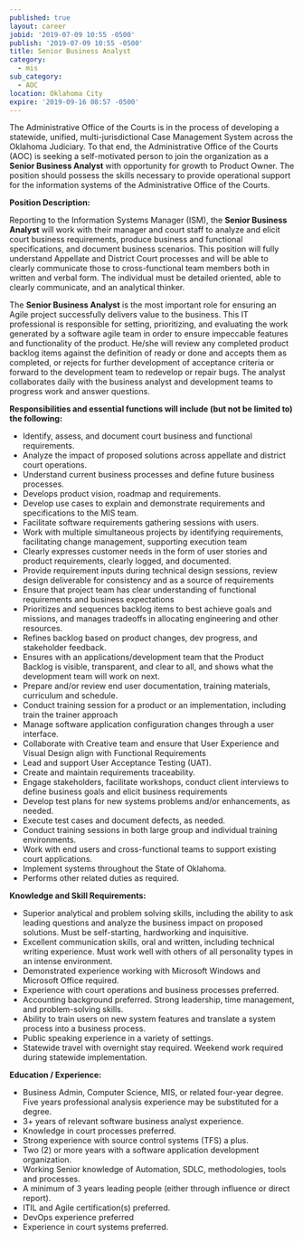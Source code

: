 ```yaml
---
published: true
layout: career
jobid: '2019-07-09 10:55 -0500'
publish: '2019-07-09 10:55 -0500'
title: Senior Business Analyst
category:
  - mis
sub_category:
  - AOC
location: Oklahoma City
expire: '2019-09-16 08:57 -0500'
---
```

The Administrative Office of the Courts is in the process of developing a statewide, unified, multi-jurisdictional Case Management System across the Oklahoma Judiciary.  To that end, the Administrative Office of the Courts (AOC) is seeking a self-motivated person to join the organization as a **Senior Business Analyst** with opportunity for growth to Product Owner.  The position should possess the skills necessary to provide operational support for the information systems of the Administrative Office of the Courts.

**Position Description:**

Reporting to the Information Systems Manager (ISM), the **Senior Business Analyst** will work with their manager and court staff to analyze and elicit court business requirements, produce business and functional specifications, and document business scenarios.  This position will fully understand Appellate and District Court processes and will be able to clearly communicate those to cross-functional team members both in written and verbal form. The individual must be detailed oriented, able to clearly communicate, and an analytical thinker.

The **Senior Business Analyst** is the most important role for ensuring an Agile project successfully delivers value to the business.  This IT professional is responsible for setting, prioritizing, and evaluating the work generated by a software agile team in order to ensure impeccable features and functionality of the product.  He/she will review any completed product backlog items against the definition of ready or done and accepts them as completed, or rejects for further development of acceptance criteria or forward to the development team to redevelop or repair bugs. The analyst collaborates daily with the business analyst and development teams to progress work and answer questions.



**Responsibilities and essential functions will include (but not be limited to) the following:**

- Identify, assess, and document court business and functional requirements.
- Analyze the impact of proposed solutions across appellate and district court operations.
- Understand current business processes and define future business processes. 
- Develops product vision, roadmap and requirements.
- Develop use cases to explain and demonstrate requirements and specifications to the MIS team.
- Facilitate software requirements gathering sessions with users.
- Work with multiple simultaneous projects by identifying requirements, facilitating change management, supporting execution team
- Clearly expresses customer needs in the form of user stories and product requirements, clearly logged, and documented.
- Provide requirement inputs during technical design sessions, review design deliverable for consistency and as a source of requirements
- Ensure that project team has clear understanding of functional requirements and business expectations
- Prioritizes and sequences backlog items to best achieve goals and missions, and manages tradeoffs in allocating engineering and other resources.
- Refines backlog based on product changes, dev progress, and stakeholder feedback.
- Ensures with an applications/development team that the Product Backlog is visible, transparent, and clear to all, and shows what the development team will work on next.
- Prepare and/or review end user documentation, training materials, curriculum and schedule.
- Conduct training session for a product or an implementation, including train the trainer approach
- Manage software application configuration changes through a user interface.
- Collaborate with Creative team and ensure that User Experience and Visual Design align with Functional Requirements
- Lead and support User Acceptance Testing (UAT).
- Create and maintain requirements traceability.
- Engage stakeholders, facilitate workshops, conduct client interviews to define business goals and elicit business requirements
- Develop test plans for new systems problems and/or enhancements, as needed.
- Execute test cases and document defects, as needed.
- Conduct training sessions in both large group and individual training environments.
- Work with end users and cross-functional teams to support existing court applications.
- Implement systems throughout the State of Oklahoma.
- Performs other related duties as required.

**Knowledge and Skill Requirements:**

- Superior analytical and problem solving skills, including the ability to ask leading questions and analyze the business impact on proposed solutions. Must be self-starting, hardworking and inquisitive.
- Excellent communication skills, oral and written, including technical writing experience.  Must work well with others of all personality types in an intense environment. 
- Demonstrated experience working with Microsoft Windows and Microsoft Office required.
- Experience with court operations and business processes preferred.
- Accounting background preferred. Strong leadership, time management, and problem-solving skills.
- Ability to train users on new system features and translate a system process into a business process.
- Public speaking experience in a variety of settings.
- Statewide travel with overnight stay required.  Weekend work required during statewide implementation.

**Education / Experience:**

- Business Admin, Computer Science, MIS, or related four-year degree.   Five years professional analysis experience may be substituted for a degree.
- 3+ years of relevant software business analyst experience.
- Knowledge in court processes preferred.
- Strong experience with source control systems (TFS) a plus.
- Two (2) or more years with a software application development organization.
- Working Senior knowledge of Automation, SDLC, methodologies, tools and processes.
- A minimum of 3 years leading people (either through influence or direct report).
- ITIL and Agile certification(s) preferred.
- DevOps experience preferred
- Experience in court systems preferred.
